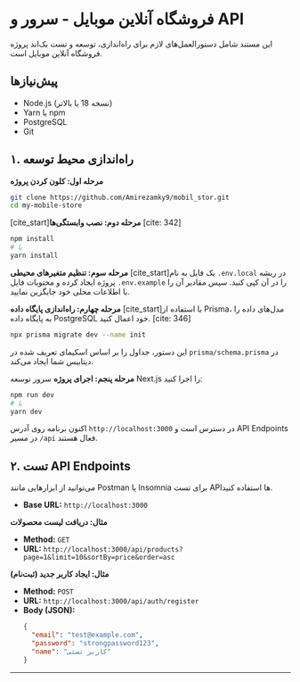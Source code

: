 # فروشگاه آنلاین موبایل - سرور و API

این مستند شامل دستورالعمل‌های لازم برای راه‌اندازی، توسعه و تست بک‌اند پروژه فروشگاه آنلاین موبایل است.

## پیش‌نیازها

-   Node.js (نسخه 18 یا بالاتر)
-   Yarn یا npm
-   PostgreSQL
-   Git

## ۱. راه‌اندازی محیط توسعه

**مرحله اول: کلون کردن پروژه**
```bash
git clone https://github.com/Amirezamky9/mobil_stor.git
cd my-mobile-store
```

[cite_start]**مرحله دوم: نصب وابستگی‌ها** [cite: 342]
```bash
npm install
# یا
yarn install
```

**مرحله سوم: تنظیم متغیرهای محیطی**
[cite_start]یک فایل به نام `.env.local` در ریشه پروژه ایجاد کرده و محتویات فایل `.env.example` را در آن کپی کنید.  سپس مقادیر آن را با اطلاعات محلی خود جایگزین نمایید.

**مرحله چهارم: راه‌اندازی پایگاه داده**
[cite_start]با استفاده از Prisma، مدل‌های داده را به پایگاه داده PostgreSQL خود اعمال کنید. [cite: 346]
```bash
npx prisma migrate dev --name init
```
این دستور، جداول را بر اساس اسکیمای تعریف شده در `prisma/schema.prisma` در دیتابیس شما ایجاد می‌کند.

**مرحله پنجم: اجرای پروژه**
سرور توسعه Next.js را اجرا کنید:
```bash
npm run dev
# یا
yarn dev
```
اکنون برنامه روی آدرس `http://localhost:3000` در دسترس است و API Endpoints در مسیر `/api` فعال هستند.

## ۲. تست API Endpoints

می‌توانید از ابزارهایی مانند Postman یا Insomnia برای تست APIها استفاده کنید.

-   **Base URL:** `http://localhost:3000`

**مثال: دریافت لیست محصولات**
-   **Method:** `GET`
-   **URL:** `http://localhost:3000/api/products?page=1&limit=10&sortBy=price&order=asc`

**مثال: ایجاد کاربر جدید (ثبت‌نام)**
-   **Method:** `POST`
-   **URL:** `http://localhost:3000/api/auth/register`
-   **Body (JSON):**
    ```json
    {
      "email": "test@example.com",
      "password": "strongpassword123",
      "name": "کاربر تستی"
    }
    ```
---